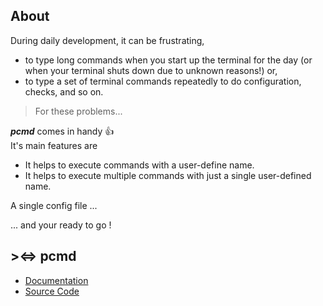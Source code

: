 ## About
During daily development, it can be frustrating,

- to type long commands when you start up the terminal for the day (or when your terminal shuts down due to unknown reasons!) or,
- to type a set of terminal commands repeatedly to do configuration, checks, and so on.

> For these problems...

***pcmd*** comes in handy :thumbsup:  
It's main features are

- It helps to execute commands with a user-define name. 
- It helps to execute multiple commands with just a single user-defined name.

A single config file ...

... and your ready to go !

## ><=> pcmd 
- [Documentation](https://j0fin.github.io/pcmd/)
- [Source Code](https://github.com/j0fiN/pcmd)